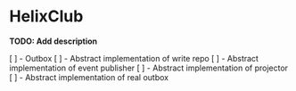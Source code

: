 # HelixClub

**TODO: Add description**

[ ] - Outbox
[ ] - Abstract implementation of write repo
[ ] - Abstract implementation of event publisher
[ ] - Abstract implementation of projector
[ ] - Abstract implementation of real outbox